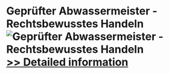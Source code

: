 # Geprüfter Abwassermeister - Rechtsbewusstes Handeln<br />![Geprüfter Abwassermeister - Rechtsbewusstes Handeln](https://mycommerce.akamaized.net/api/pimages/P300579750/BIG/300579750.JPG)<br />[>> Detailed information](https://secure.shareit.com/shareit/product.html?productid=300579750&affiliateid=200057808)